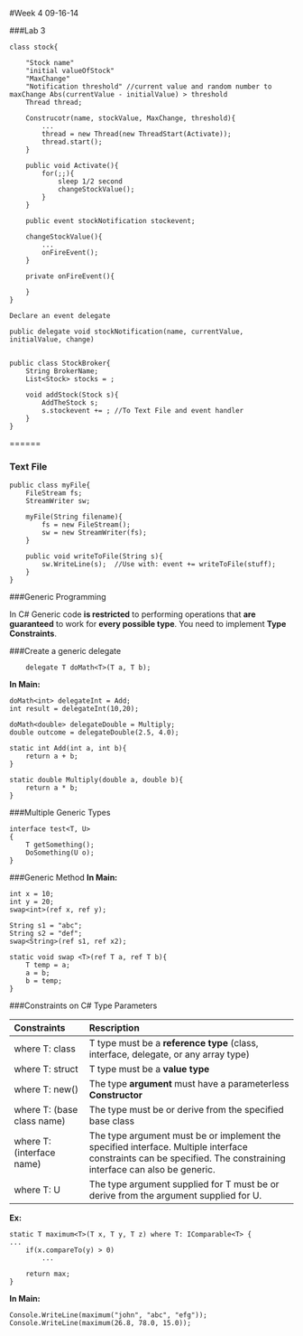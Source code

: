 #Week 4 09-16-14

###Lab 3
```
class stock{

	"Stock name"
	"initial valueOfStock"
	"MaxChange"
	"Notification threshold" //current value and random number to maxChange Abs(currentValue - initialValue) > threshold
	Thread thread;

	Construcotr(name, stockValue, MaxChange, threshold){
		...
		thread = new Thread(new ThreadStart(Activate));
		thread.start();
	}

	public void Activate(){
		for(;;){
			sleep 1/2 second
			changeStockValue();
		}
	}

	public event stockNotification stockevent;

	changeStockValue(){
		...
		onFireEvent();
	}

	private onFireEvent(){

	}
}
```

```
Declare an event delegate

public delegate void stockNotification(name, currentValue, initialValue, change)


```

```
public class StockBroker{
	String BrokerName;
	List<Stock> stocks = ;

	void addStock(Stock s){
		AddTheStock s;
		s.stockevent += ; //To Text File and event handler
	}
}

```
======

### Text File
```
public class myFile{
	FileStream fs;
	StreamWriter sw;

	myFile(String filename){
		fs = new FileStream();
		sw = new StreamWriter(fs);
	}

	public void writeToFile(String s){
		sw.WriteLine(s);  //Use with: event += writeToFile(stuff);
	}
}
```

###Generic Programming

In C# Generic code **is restricted** to performing operations that **are guaranteed** to work for **every possible type**.
You need to implement **Type Constraints**. 

###Create a generic delegate 
```
	delegate T doMath<T>(T a, T b);
```
**In Main:**
```
doMath<int> delegateInt = Add;
int result = delegateInt(10,20);

doMath<double> delegateDouble = Multiply;
double outcome = delegateDouble(2.5, 4.0);

```
```
static int Add(int a, int b){
	return a + b;
}

static double Multiply(double a, double b){
	return a * b;
}
```

###Multiple Generic Types

```
interface test<T, U>
{
	T getSomething();
	DoSomething(U o);
}
```
###Generic Method
**In Main:**
```
int x = 10;
int y = 20;
swap<int>(ref x, ref y);

String s1 = "abc";
String s2 = "def";
swap<String>(ref s1, ref x2);

static void swap <T>(ref T a, ref T b){
	T temp = a;
	a = b;
	b = temp;
}
```

###Constraints on C# Type Parameters

| Constraints   				| Rescription   																	  | 
| :-----------------------------|:----------------------------------------------------------------------------------- | 
| where T: class				| T type must be a **reference type** (class, interface, delegate, or any array type) | 
| where T: struct   			| T type must be a **value type**      												  |
| where T: new() 				| The type **argument** must have a parameterless **Constructor**				      |
| where T: (base class name) 	| The type must be or derive from the specified base class				  			  |
| where T: (interface name) 	| The type argument must be or implement the specified interface. Multiple interface constraints can be specified. The constraining interface can also be generic.|
| where T: U 					| The type argument supplied for T must be or derive from the argument supplied for U.|


**Ex:**
```
static T maximum<T>(T x, T y, T z) where T: IComparable<T> {
...
	if(x.compareTo(y) > 0)
		...

	return max;
}
```
**In Main:**
```
Console.WriteLine(maximum("john", "abc", "efg"));
Console.WriteLine(maximum(26.8, 78.0, 15.0));
```



